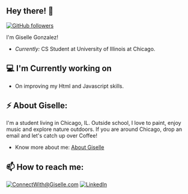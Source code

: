 <h2>Hey there! 👋</h2>

[![GitHub followers](https://img.shields.io/github/followers/GiselleG44.svg?style=social&label=Follow)](https://github.com/GiselleG44?tab=followers)

I'm Giselle Gonzalez! 
- <i>Currently:</i>  CS Student at University of Illinois at Chicago. 

<h2>💻 I'm Currently working on</h2>

- On improving my Html and Javascript skills.

<h2>⚡ About Giselle:</h2>

I'm a student living in Chicago, IL. Outside school, I love to paint, enjoy music and explore nature outdoors. If you are around Chicago, drop an email and let's catch up over Coffee!
 
- Know more about me: [About Giselle](https://giselleg44.github.io/My-Portfolio/)

<h2>📫 How to reach me:</h2>

<a href="mailto:ConnectWith@lGiselle.com">![ConnectWith@Giselle.com](https://img.shields.io/badge/Gmail-D14836?style=for-the-badge&logo=gmail&logoColor=white)</a> <a href="https://www.linkedin.com/in/giselle-gonzalez-564273236">![LinkedIn](https://img.shields.io/badge/LinkedIn-0077B5?style=for-the-badge&logo=linkedin&logoColor=white)</a>

<!--
**GiselleG44/GiselleG44** is a ✨ _special_ ✨ repository because its `README.md` (this file) appears on your GitHub profile.

Here are some ideas to get you started:

- 🔭 I’m currently working on ...
- 🌱 I’m currently learning ...
- 👯 I’m looking to collaborate on ...
- 🤔 I’m looking for help with ...
- 💬 Ask me about anything! I love having engaging conversations and exploring new topics together.
- 📫 How to reach me: linkedIn
- 😄 Pronouns: ...
- ⚡ Fun fact: ...
-->
